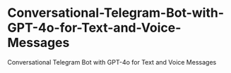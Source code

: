 # Conversational-Telegram-Bot-with-GPT-4o-for-Text-and-Voice-Messages
Conversational Telegram Bot with GPT-4o for Text and Voice Messages
